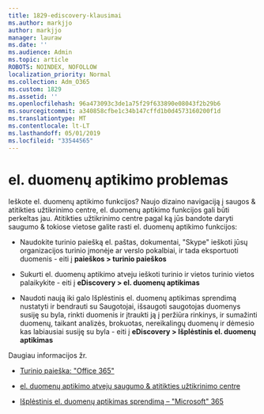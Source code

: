 ```yaml
---
title: 1829-ediscovery-klausimai
ms.author: markjjo
author: markjjo
manager: lauraw
ms.date: ''
ms.audience: Admin
ms.topic: article
ROBOTS: NOINDEX, NOFOLLOW
localization_priority: Normal
ms.collection: Adm_O365
ms.custom: 1829
ms.assetid: ''
ms.openlocfilehash: 96a473093c3de1a75f29f633890e08043f2b29b6
ms.sourcegitcommit: a340858cfbe1c34b147cffd1b0d4573160200f1d
ms.translationtype: MT
ms.contentlocale: lt-LT
ms.lasthandoff: 05/01/2019
ms.locfileid: "33544565"
---
```

# <a name="ediscovery-issues"></a>el. duomenų aptikimo problemas

Ieškote el. duomenų aptikimo funkcijos? Naujo dizaino navigaciją į saugos & atitikties užtikrinimo centre, el. duomenų aptikimo funkcijos gali būti perkeltas jau.  Atitikties užtikrinimo centre pagal ką jūs bandote daryti saugumo & tokiose vietose galite rasti el. duomenų aptikimo funkcijos:

- Naudokite turinio paiešką el. paštas, dokumentai, "Skype" ieškoti jūsų organizacijos turinio įmonėje ar verslo pokalbiai, ir tada eksportuoti duomenis - eiti į **paieškos > turinio paieškos**

- Sukurti el. duomenų aptikimo atveju ieškoti turinio ir vietos turinio vietos palaikykite - eiti į **eDiscovery > el. duomenų aptikimas**

- Naudoti naują iki galo Išplėstinis el. duomenų aptikimas sprendimą nustatyti ir bendrauti su Saugotojai, išsaugoti saugotojas duomenys susiję su byla, rinkti duomenis ir įtraukti ją į peržiūra rinkinys, ir sumažinti duomenų, taikant analizės, brokuotas, nereikalingų duomenų ir dėmesio kas labiausiai susiję su byla - eiti į **eDiscovery > Išplėstinis el. duomenų aptikimas**

Daugiau informacijos žr.

- [Turinio paieška: "Office 365"](https://docs.microsoft.com/office365/securitycompliance/content-search)

- [el. duomenų aptikimo atvejų saugumo & atitikties užtikrinimo centre](https://docs.microsoft.com/office365/securitycompliance/ediscovery-cases)

- [Išplėstinis el. duomenų aptikimas sprendimą – "Microsoft" 365](https://docs.microsoft.com/office365/securitycompliance/compliance20/overview-ediscovery-20)
